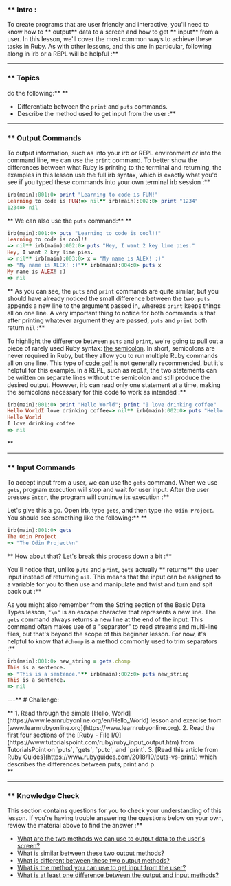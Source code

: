 ### ** Intro :
>
To create programs that are user friendly and interactive, you'll need to know how to ** output**  data to a screen and how to get ** input**  from a user. In this lesson, we'll cover the most common ways to achieve these tasks in Ruby. As with other lessons, and this one in particular, following along in irb or a REPL will be helpful :**



---


### ** Topics
  do the following:** ** 
 - Differentiate between the `print` and `puts` commands.
 - Describe the method used to get input from the user :**



---


### ** Output Commands
To output information, such as into your irb or REPL environment or into the command line, we can use the `print` command. To better show the differences between what Ruby is printing to the terminal and returning, the examples in this lesson use the full irb syntax, which is exactly what you'd see if you typed these commands into your own terminal irb session :**

```ruby
irb(main):001:0> print "Learning to code is FUN!"
Learning to code is FUN!=> nil** irb(main):002:0> print "1234"
1234=> nil
```
** We can also use the `puts` command:** ** 
```ruby
irb(main):001:0> puts "Learning to code is cool!!"
Learning to code is cool!!
=> nil** irb(main):002:0> puts "Hey, I want 2 key lime pies."
Hey, I want 2 key lime pies.
=> nil** irb(main):003:0> x = "My name is ALEX! :)"
=> "My name is ALEX! :)"** irb(main):004:0> puts x
My name is ALEX! :)
=> nil
```
** As you can see, the `puts` and `print` commands are quite similar, but you should have already noticed the small difference between the two: `puts` appends a new line to the argument passed in, whereas `print` keeps things all on one line. A very important thing to notice for both commands is that after printing whatever argument they are passed, `puts` and `print` both return `nil` :**

To highlight the difference between `puts` and `print`, we're going to pull out a piece of rarely used Ruby syntax: [the semicolon](https://stackoverflow.com/questions/3953846/can-you-use-semicolons-in-ruby). In short, semicolons are never required in Ruby, but they allow you to run multiple Ruby commands all on one line. This type of [code golf](https://en.wikipedia.org/wiki/Code_golf) is not generally recommended, but it's helpful for this example. In a REPL, such as repl.it, the two statements can be written on separate lines without the semicolon and still produce the desired output. However, irb can read only one statement at a time, making the semicolons necessary for this code to work as intended :**

```ruby
irb(main):001:0> print "Hello World"; print "I love drinking coffee"
Hello WorldI love drinking coffee=> nil** irb(main):002:0> puts "Hello World"; puts "I love drinking coffee"
Hello World
I love drinking coffee
=> nil
```
** 

---


### ** Input Commands
To accept input from a user, we can use the `gets` command. When we use `gets`, program execution will stop and wait for user input. After the user presses `Enter`, the program will continue its execution :**

Let's give this a go. Open irb, type `gets`, and then type `The Odin Project`. You should see something like the following:** ** 
```ruby
irb(main):001:0> gets
The Odin Project
=> "The Odin Project\n"
```
** How about that? Let's break this process down a bit :**

You'll notice that, unlike `puts` and `print`, `gets` actually ** returns**  the user input instead of returning `nil`. This means that the input can be assigned to a variable for you to then use and manipulate and twist and turn and spit back out :**

As you might also remember from the String section of the Basic Data Types lesson, `"\n"` is an escape character that represents a new line. The `gets` command always returns a new line at the end of the input. This command often makes use of a "separator" to read streams and multi-line files, but that's beyond the scope of this beginner lesson. For now, it's helpful to know that `#chomp` is a method commonly used to trim separators :**

```ruby
irb(main):001:0> new_string = gets.chomp
This is a sentence.
=> "This is a sentence."** irb(main):002:0> puts new_string
This is a sentence.
=> nil
```
---** # Challenge:
<div class="lesson-content__panel" markdown="1">** 1. Read through the simple [Hello, World](https://www.learnrubyonline.org/en/Hello_World) lesson and exercise from [www.learnrubyonline.org](https://www.learnrubyonline.org).
2. Read the first four sections of the [Ruby - File I/0](https://www.tutorialspoint.com/ruby/ruby_input_output.htm) from TutorialsPoint on `puts`, `gets`, `putc`, and `print`.
3. [Read this article from Ruby Guides](https://www.rubyguides.com/2018/10/puts-vs-print/) which describes the differences between puts, print and p.
</div>** 

---


### ** Knowledge Check
This section contains questions for you to check your understanding of this lesson. If you're having trouble answering the questions below on your own, review the material above to find the answer :**



* <a class="knowledge-check-link" href="#output-commands">What are the two methods we can use to output data to the user's screen? </a>
* <a class="knowledge-check-link" href="#output-commands">What is similar between these two output methods? </a>
* <a class="knowledge-check-link" href="#output-commands">What is different between these two output methods? </a>
* <a class="knowledge-check-link" href="#input-commands">What is the method you can use to get input from the user? </a>
* <a class="knowledge-check-link" href="#input-commands">What is at least one difference between the output and input methods? </a>
